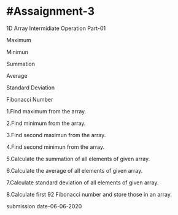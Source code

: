 # #Assaignment-3

1D Array Intermidiate Operation Part-01

Maximum

Minimun

Summation

Average

Standard Deviation

Fibonacci Number

1.Find maximum from the array.

2.Find minimum from the array.

3.Find second maximun from the array.

4.Find second minimun from the array.


5.Calculate the summation of all elements of given array.


6.Calculate the average of all elements of given array.


7.Calculate standard deviation of all elements of given array.


8.Calculate first 92 Fibonacci number and store those in an array.



submission date-06-06-2020
